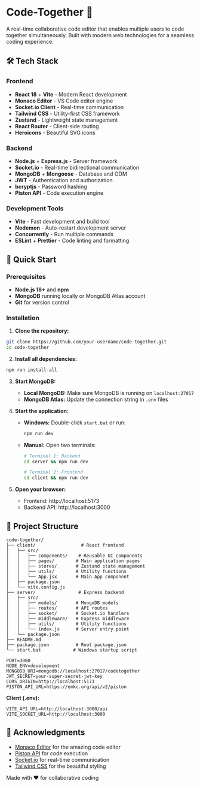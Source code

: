 # Code-Together 🚀

A real-time collaborative code editor that enables multiple users to code together simultaneously. Built with modern web technologies for a seamless coding experience.
## 🛠️ Tech Stack

### Frontend

- **React 18** + **Vite** - Modern React development
- **Monaco Editor** - VS Code editor engine
- **Socket.io Client** - Real-time communication
- **Tailwind CSS** - Utility-first CSS framework
- **Zustand** - Lightweight state management
- **React Router** - Client-side routing
- **Heroicons** - Beautiful SVG icons

### Backend

- **Node.js** + **Express.js** - Server framework
- **Socket.io** - Real-time bidirectional communication
- **MongoDB** + **Mongoose** - Database and ODM
- **JWT** - Authentication and authorization
- **bcryptjs** - Password hashing
- **Piston API** - Code execution engine

### Development Tools

- **Vite** - Fast development and build tool
- **Nodemon** - Auto-restart development server
- **Concurrently** - Run multiple commands
- **ESLint** + **Prettier** - Code linting and formatting

## 🚀 Quick Start

### Prerequisites

- **Node.js 18+** and **npm**
- **MongoDB** running locally or MongoDB Atlas account
- **Git** for version control

### Installation

1. **Clone the repository:**

```bash
git clone https://github.com/your-username/code-together.git
cd code-together
```

2. **Install all dependencies:**

```bash
npm run install-all
```

3. **Start MongoDB:**

   - **Local MongoDB:** Make sure MongoDB is running on `localhost:27017`
   - **MongoDB Atlas:** Update the connection string in `.env` files

4. **Start the application:**

   - **Windows:** Double-click `start.bat` or run:
     ```bash
     npm run dev
     ```
   - **Manual:** Open two terminals:

     ```bash
     # Terminal 1: Backend
     cd server && npm run dev

     # Terminal 2: Frontend
     cd client && npm run dev
     ```

5. **Open your browser:**
   - Frontend: http://localhost:5173
   - Backend API: http://localhost:3000

## 📁 Project Structure

```
code-together/
├── client/                 # React frontend
│   ├── src/
│   │   ├── components/    # Reusable UI components
│   │   ├── pages/        # Main application pages
│   │   ├── stores/       # Zustand state management
│   │   ├── utils/        # Utility functions
│   │   └── App.jsx       # Main App component
│   ├── package.json
│   └── vite.config.js
├── server/                # Express backend
│   ├── src/
│   │   ├── models/       # MongoDB models
│   │   ├── routes/       # API routes
│   │   ├── socket/       # Socket.io handlers
│   │   ├── middleware/   # Express middleware
│   │   ├── utils/        # Utility functions
│   │   └── index.js      # Server entry point
│   └── package.json
├── README.md
├── package.json          # Root package.json
└── start.bat            # Windows startup script
```

```env
PORT=3000
NODE_ENV=development
MONGODB_URI=mongodb://localhost:27017/codetogether
JWT_SECRET=your-super-secret-jwt-key
CORS_ORIGIN=http://localhost:5173
PISTON_API_URL=https://emkc.org/api/v2/piston
```

**Client (.env):**

```env
VITE_API_URL=http://localhost:3000/api
VITE_SOCKET_URL=http://localhost:3000
```
## 🙏 Acknowledgments

- [Monaco Editor](https://microsoft.github.io/monaco-editor/) for the amazing code editor
- [Piston API](https://piston.readthedocs.io/) for code execution
- [Socket.io](https://socket.io/) for real-time communication
- [Tailwind CSS](https://tailwindcss.com/) for the beautiful styling


Made with ❤️ for collaborative coding
#

